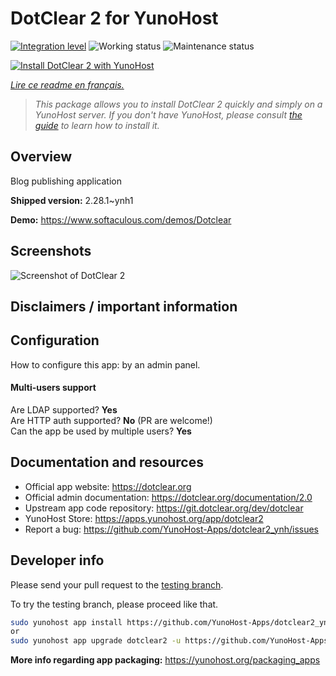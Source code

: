 <!--
N.B.: This README was automatically generated by https://github.com/YunoHost/apps/tree/master/tools/README-generator
It shall NOT be edited by hand.
-->

# DotClear 2 for YunoHost

[![Integration level](https://dash.yunohost.org/integration/dotclear2.svg)](https://dash.yunohost.org/appci/app/dotclear2) ![Working status](https://ci-apps.yunohost.org/ci/badges/dotclear2.status.svg) ![Maintenance status](https://ci-apps.yunohost.org/ci/badges/dotclear2.maintain.svg)

[![Install DotClear 2 with YunoHost](https://install-app.yunohost.org/install-with-yunohost.svg)](https://install-app.yunohost.org/?app=dotclear2)

*[Lire ce readme en français.](./README_fr.md)*

> *This package allows you to install DotClear 2 quickly and simply on a YunoHost server.
If you don't have YunoHost, please consult [the guide](https://yunohost.org/#/install) to learn how to install it.*

## Overview

Blog publishing application

**Shipped version:** 2.28.1~ynh1

**Demo:** https://www.softaculous.com/demos/Dotclear

## Screenshots

![Screenshot of DotClear 2](./doc/screenshots/ss2_dotclear.png)

## Disclaimers / important information

## Configuration

How to configure this app: by an admin panel.

#### Multi-users support

Are LDAP supported? **Yes**  
Are HTTP auth supported? **No** (PR are welcome!)  
Can the app be used by multiple users? **Yes**

## Documentation and resources

* Official app website: <https://dotclear.org>
* Official admin documentation: <https://dotclear.org/documentation/2.0>
* Upstream app code repository: <https://git.dotclear.org/dev/dotclear>
* YunoHost Store: <https://apps.yunohost.org/app/dotclear2>
* Report a bug: <https://github.com/YunoHost-Apps/dotclear2_ynh/issues>

## Developer info

Please send your pull request to the [testing branch](https://github.com/YunoHost-Apps/dotclear2_ynh/tree/testing).

To try the testing branch, please proceed like that.

``` bash
sudo yunohost app install https://github.com/YunoHost-Apps/dotclear2_ynh/tree/testing --debug
or
sudo yunohost app upgrade dotclear2 -u https://github.com/YunoHost-Apps/dotclear2_ynh/tree/testing --debug
```

**More info regarding app packaging:** <https://yunohost.org/packaging_apps>
